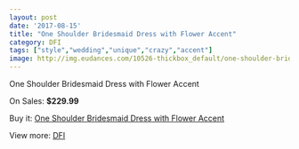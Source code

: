 ```yaml
---
layout: post
date: '2017-08-15'
title: "One Shoulder Bridesmaid Dress with Flower Accent"
category: DFI
tags: ["style","wedding","unique","crazy","accent"]
image: http://img.eudances.com/10526-thickbox_default/one-shoulder-bridesmaid-dress-with-flower-accent.jpg
---
```

One Shoulder Bridesmaid Dress with Flower Accent

On Sales: **$229.99**
<a href="https://www.eudances.com/en/dfi/3414-one-shoulder-bridesmaid-dress-with-flower-accent.html"><amp-img layout="responsive" width="600" height="600" src="//img.eudances.com/10526-thickbox_default/one-shoulder-bridesmaid-dress-with-flower-accent.jpg" alt="One Shoulder Bridesmaid Dress with Flower Accent 0" /></a>
<a href="https://www.eudances.com/en/dfi/3414-one-shoulder-bridesmaid-dress-with-flower-accent.html"><amp-img layout="responsive" width="600" height="600" src="//img.eudances.com/10529-thickbox_default/one-shoulder-bridesmaid-dress-with-flower-accent.jpg" alt="One Shoulder Bridesmaid Dress with Flower Accent 1" /></a>
<a href="https://www.eudances.com/en/dfi/3414-one-shoulder-bridesmaid-dress-with-flower-accent.html"><amp-img layout="responsive" width="600" height="600" src="//img.eudances.com/10528-thickbox_default/one-shoulder-bridesmaid-dress-with-flower-accent.jpg" alt="One Shoulder Bridesmaid Dress with Flower Accent 2" /></a>
<a href="https://www.eudances.com/en/dfi/3414-one-shoulder-bridesmaid-dress-with-flower-accent.html"><amp-img layout="responsive" width="600" height="600" src="//img.eudances.com/10527-thickbox_default/one-shoulder-bridesmaid-dress-with-flower-accent.jpg" alt="One Shoulder Bridesmaid Dress with Flower Accent 3" /></a>

Buy it: [One Shoulder Bridesmaid Dress with Flower Accent](https://www.eudances.com/en/dfi/3414-one-shoulder-bridesmaid-dress-with-flower-accent.html "One Shoulder Bridesmaid Dress with Flower Accent")

View more: [DFI](https://www.eudances.com/en/61-DFI "DFI")
